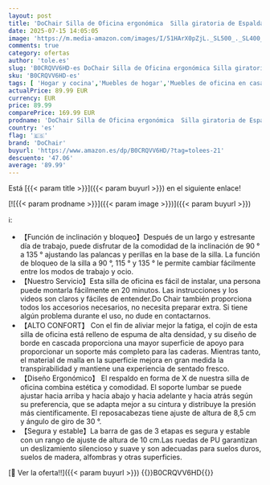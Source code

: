 ```yaml
---
layout: post
title: 'DoChair Silla de Oficina ergonómica  Silla giratoria de Espalda Alta con Soporte Lumbar  reposacabezas Ajustable  Silla de Oficina  Altura Regulable  Silla ejecutiva  150 kg  Gris '
date: 2025-07-15 14:05:05
image: 'https://m.media-amazon.com/images/I/51HArX0pZjL._SL500_._SL400_.jpg'
comments: true
category: ofertas
author: 'tole.es'
slug: 'B0CRQVV6HD-es DoChair Silla de Oficina ergonómica Silla giratoria de...'
sku: 'B0CRQVV6HD-es'
tags: [ 'Hogar y cocina','Muebles de hogar','Muebles de oficina en casa','Sillas de escritorio de oficina','Sillas y sofás de oficina','de','dochair','oficina','silla','🇪🇸', ]
actualPrice: 89.99 EUR
currency: EUR
price: 89.99
comparePrice: 169.99 EUR
prodname: 'DoChair Silla de Oficina ergonómica  Silla giratoria de Espalda Alta con Soporte Lumbar  reposacabezas Ajustable  Silla de Oficina  Altura Regulable  Silla ejecutiva  150 kg  Gris '
country: 'es'
flag: '🇪🇸'
brand: 'DoChair'
buyurl: 'https://www.amazon.es/dp/B0CRQVV6HD/?tag=tolees-21'
descuento: '47.06'
average: '89.99'
---
```


Está [{{< param title >}}]({{< param buyurl >}}) en el siguiente enlace!

[![{{< param prodname >}}]({{< param image >}})]({{< param buyurl >}})

ℹ️:

- 【Función de inclinación y bloqueo】Después de un largo y estresante día de trabajo, puede disfrutar de la comodidad de la inclinación de 90 ° a 135 ° ajustando las palancas y perillas en la base de la silla. La función de bloqueo de la silla a 90 °, 115 ° y 135 ° le permite cambiar fácilmente entre los modos de trabajo y ocio.
- 【Nuestro Servicio】Esta silla de oficina es fácil de instalar, una persona puede montarla fácilmente en 20 minutos. Las instrucciones y los videos son claros y fáciles de entender.Do Chair también proporciona todos los accesorios necesarios, no necesita preparar extra. Si tiene algún problema durante el uso, no dude en contactarnos.
- 【ALTO CONFORT】 Con el fin de aliviar mejor la fatiga, el cojín de esta silla de oficina está relleno de espuma de alta densidad, y su diseño de borde en cascada proporciona una mayor superficie de apoyo para proporcionar un soporte más completo para las caderas. Mientras tanto, el material de malla en la superficie mejora en gran medida la transpirabilidad y mantiene una experiencia de sentado fresco.
- 【Diseño Ergonómico】 El respaldo en forma de X de nuestra silla de oficina combina estética y comodidad. El soporte lumbar se puede ajustar hacia arriba y hacia abajo y hacia adelante y hacia atrás según su preferencia, que se adapta mejor a su cintura y distribuye la presión más científicamente. El reposacabezas tiene ajuste de altura de 8,5 cm y ángulo de giro de 30 °.
- 【Segura y estable】La barra de gas de 3 etapas es segura y estable con un rango de ajuste de altura de 10 cm.Las ruedas de PU garantizan un deslizamiento silencioso y suave y son adecuadas para suelos duros, suelos de madera, alfombras y otras superficies.

[🛒 Ver la oferta!!]({{< param buyurl >}})
{{<world>}}B0CRQVV6HD{{</world>}}
